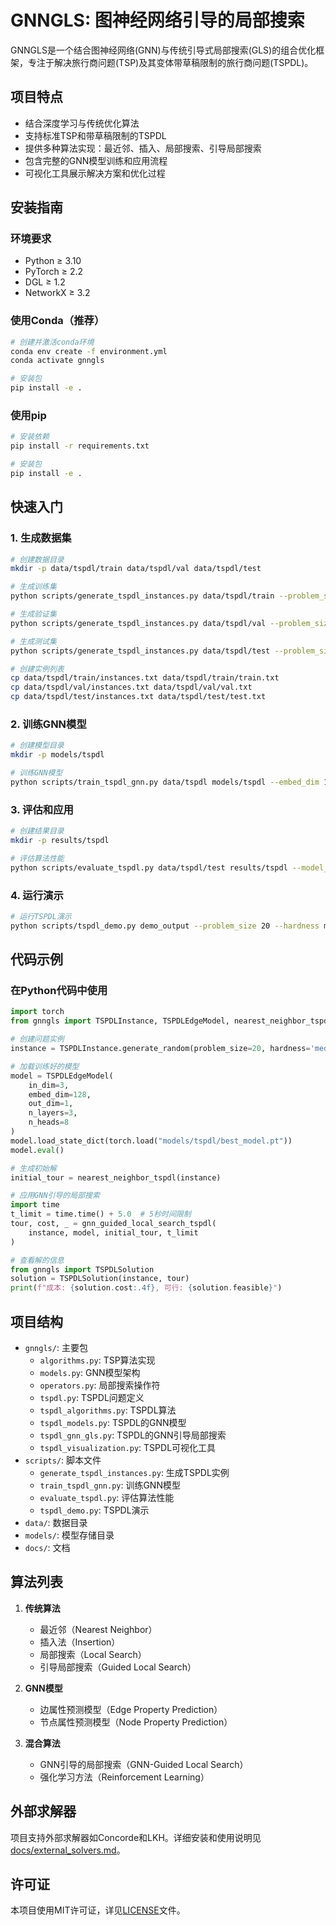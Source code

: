 # GNNGLS: 图神经网络引导的局部搜索

GNNGLS是一个结合图神经网络(GNN)与传统引导式局部搜索(GLS)的组合优化框架，专注于解决旅行商问题(TSP)及其变体带草稿限制的旅行商问题(TSPDL)。

## 项目特点

- 结合深度学习与传统优化算法
- 支持标准TSP和带草稿限制的TSPDL
- 提供多种算法实现：最近邻、插入、局部搜索、引导局部搜索
- 包含完整的GNN模型训练和应用流程
- 可视化工具展示解决方案和优化过程

## 安装指南

### 环境要求
- Python ≥ 3.10
- PyTorch ≥ 2.2
- DGL ≥ 1.2
- NetworkX ≥ 3.2

### 使用Conda（推荐）

```bash
# 创建并激活conda环境
conda env create -f environment.yml
conda activate gnngls

# 安装包
pip install -e .
```

### 使用pip

```bash
# 安装依赖
pip install -r requirements.txt

# 安装包
pip install -e .
```

## 快速入门

### 1. 生成数据集

```bash
# 创建数据目录
mkdir -p data/tspdl/train data/tspdl/val data/tspdl/test

# 生成训练集
python scripts/generate_tspdl_instances.py data/tspdl/train --problem_size 20 --n_instances 100 --hardness medium

# 生成验证集
python scripts/generate_tspdl_instances.py data/tspdl/val --problem_size 20 --n_instances 20 --hardness medium

# 生成测试集
python scripts/generate_tspdl_instances.py data/tspdl/test --problem_size 20 --n_instances 20 --hardness medium

# 创建实例列表
cp data/tspdl/train/instances.txt data/tspdl/train/train.txt
cp data/tspdl/val/instances.txt data/tspdl/val/val.txt
cp data/tspdl/test/instances.txt data/tspdl/test/test.txt
```

### 2. 训练GNN模型

```bash
# 创建模型目录
mkdir -p models/tspdl

# 训练GNN模型
python scripts/train_tspdl_gnn.py data/tspdl models/tspdl --embed_dim 128 --n_layers 3 --n_heads 8 --batch_size 32 --n_epochs 100
```

### 3. 评估和应用

```bash
# 创建结果目录
mkdir -p results/tspdl

# 评估算法性能
python scripts/evaluate_tspdl.py data/tspdl/test results/tspdl --model_path models/tspdl/best_model.pt --time_limit 10.0
```

### 4. 运行演示

```bash
# 运行TSPDL演示
python scripts/tspdl_demo.py demo_output --problem_size 20 --hardness medium --time_limit 5.0
```

## 代码示例

### 在Python代码中使用

```python
import torch
from gnngls import TSPDLInstance, TSPDLEdgeModel, nearest_neighbor_tspdl, gnn_guided_local_search_tspdl

# 创建问题实例
instance = TSPDLInstance.generate_random(problem_size=20, hardness='medium')

# 加载训练好的模型
model = TSPDLEdgeModel(
    in_dim=3,
    embed_dim=128,
    out_dim=1,
    n_layers=3,
    n_heads=8
)
model.load_state_dict(torch.load("models/tspdl/best_model.pt"))
model.eval()

# 生成初始解
initial_tour = nearest_neighbor_tspdl(instance)

# 应用GNN引导的局部搜索
import time
t_limit = time.time() + 5.0  # 5秒时间限制
tour, cost, _ = gnn_guided_local_search_tspdl(
    instance, model, initial_tour, t_limit
)

# 查看解的信息
from gnngls import TSPDLSolution
solution = TSPDLSolution(instance, tour)
print(f"成本: {solution.cost:.4f}, 可行: {solution.feasible}")
```

## 项目结构

- `gnngls/`: 主要包
  - `algorithms.py`: TSP算法实现
  - `models.py`: GNN模型架构
  - `operators.py`: 局部搜索操作符
  - `tspdl.py`: TSPDL问题定义
  - `tspdl_algorithms.py`: TSPDL算法
  - `tspdl_models.py`: TSPDL的GNN模型
  - `tspdl_gnn_gls.py`: TSPDL的GNN引导局部搜索
  - `tspdl_visualization.py`: TSPDL可视化工具
- `scripts/`: 脚本文件
  - `generate_tspdl_instances.py`: 生成TSPDL实例
  - `train_tspdl_gnn.py`: 训练GNN模型
  - `evaluate_tspdl.py`: 评估算法性能
  - `tspdl_demo.py`: TSPDL演示
- `data/`: 数据目录
- `models/`: 模型存储目录
- `docs/`: 文档

## 算法列表

1. **传统算法**
   - 最近邻（Nearest Neighbor）
   - 插入法（Insertion）
   - 局部搜索（Local Search）
   - 引导局部搜索（Guided Local Search）

2. **GNN模型**
   - 边属性预测模型（Edge Property Prediction）
   - 节点属性预测模型（Node Property Prediction）

3. **混合算法**
   - GNN引导的局部搜索（GNN-Guided Local Search）
   - 强化学习方法（Reinforcement Learning）

## 外部求解器

项目支持外部求解器如Concorde和LKH。详细安装和使用说明见[docs/external_solvers.md](docs/external_solvers.md)。

## 许可证

本项目使用MIT许可证，详见[LICENSE](LICENSE)文件。